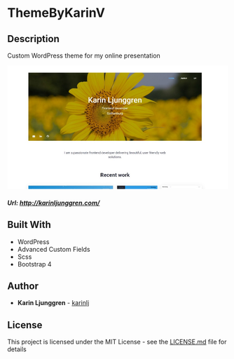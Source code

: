 # ThemeByKarinV

## Description
Custom WordPress theme for my online presentation   

![Screenshot](/images/screenshot.jpg?raw=true "Screenshot")

##### Url:  http://karinljunggren.com/

## Built With
* WordPress
* Advanced Custom Fields
* Scss
* Bootstrap 4

## Author
* **Karin Ljunggren** - [karinlj](https://github.com/karinlj)

## License
This project is licensed under the MIT License - see the [LICENSE.md](LICENSE.md) file for details



